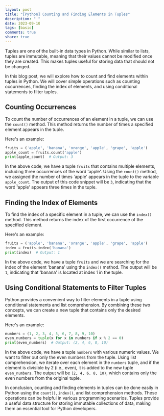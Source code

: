 ```yaml
---
layout: post
title: "[Python] Counting and Finding Elements in Tuples"
description: " "
date: 2023-09-10
tags: [basic]
comments: true
share: true
---
```


Tuples are one of the built-in data types in Python. While similar to lists, tuples are immutable, meaning that their values cannot be modified once they are created. This makes tuples useful for storing data that should not be changed.

In this blog post, we will explore how to count and find elements within tuples in Python. We will cover simple operations such as counting occurrences, finding the index of elements, and using conditional statements to filter tuples.

## Counting Occurrences

To count the number of occurrences of an element in a tuple, we can use the `count()` method. This method returns the number of times a specified element appears in the tuple.

Here's an example:

```python
fruits = ('apple', 'banana', 'orange', 'apple', 'grape', 'apple')
apple_count = fruits.count('apple')
print(apple_count)  # Output: 3
```

In the above code, we have a tuple `fruits` that contains multiple elements, including three occurrences of the word 'apple'. Using the `count()` method, we assigned the number of times 'apple' appears in the tuple to the variable `apple_count`. The output of this code snippet will be `3`, indicating that the word 'apple' appears three times in the tuple.

## Finding the Index of Elements

To find the index of a specific element in a tuple, we can use the `index()` method. This method returns the index of the first occurrence of the specified element.

Here's an example:

```python
fruits = ('apple', 'banana', 'orange', 'apple', 'grape', 'apple')
index = fruits.index('banana')
print(index)  # Output: 1
```

In the above code, we have a tuple `fruits` and we are searching for the index of the element 'banana' using the `index()` method. The output will be `1`, indicating that 'banana' is located at index 1 in the tuple.

## Using Conditional Statements to Filter Tuples

Python provides a convenient way to filter elements in a tuple using conditional statements and list comprehension. By combining these two concepts, we can create a new tuple that contains only the desired elements.

Here's an example:

```python
numbers = (1, 2, 3, 4, 5, 6, 7, 8, 9, 10)
even_numbers = tuple(x for x in numbers if x % 2 == 0)
print(even_numbers)  # Output: (2, 4, 6, 8, 10)
```

In the above code, we have a tuple `numbers` with various numeric values. We want to filter out only the even numbers from the tuple. Using list comprehension, we iterate over each element in the `numbers` tuple, and if the element is divisible by 2 (i.e., even), it is added to the new tuple `even_numbers`. The output will be `(2, 4, 6, 8, 10)`, which contains only the even numbers from the original tuple.

In conclusion, counting and finding elements in tuples can be done easily in Python using the `count()`, `index()`, and list comprehension methods. These operations can be helpful in various programming scenarios. Tuples provide a useful data structure for storing immutable collections of data, making them an essential tool for Python developers.